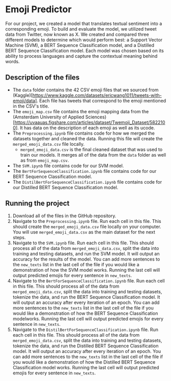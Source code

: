 # Emoji Predictor
For our project, we created a model that translates textual sentiment into a corresponding emoji. To build and evaluate the model, we utilized tweet data from Twitter, now known as X. We created and compared three different models to determine which would perform best: a Support Vector Machine (SVM), a BERT Sequence Classification model, and a Distilled BERT Sequence Classification model. Each model was chosen based on its ability to process languages and capture the contextual meaning behind words.

## Description of the files
* The `data` folder contains the 42 CSV emoji files that we sourced from (Kaggle)[https://www.kaggle.com/datasets/ericwang1011/tweets-with-emoji/data]. Each file has tweets that correspond to the emoji mentioned in the CSV's title.
* The `emoji_map.csv` file contains the emoji mapping data from the (Amsterdam University of Applied Sciences)[https://uvaauas.figshare.com/articles/dataset/Twemoji_Dataset/5822100]. It has data on the description of each emoji as well as its ucode.
* The `Preprocessing.ipynb` file contains code for how we merged the datasets together and cleaned the data. Running this file will create the `merged_emoji_data.csv` file locally.
  * `merged_emoji_data.csv` is the final cleaned dataset that was used to train our models. It merges all of the data from the `data` folder as well as from `emoji_map.csv`.
* The `SVM.ipynb` file contains code for our SVM model.
* The `BertForSequenceClassification.ipynb` file contains code for our BERT Sequence Classification model.
* The `DistilBertForSequenceClassification.ipynb` file contains code for our Distilled BERT Sequence Classification model.

## Running the project
1. Download all of the files in the GitHub repository.
2. Navigate to the `Preprocessing.ipynb` file. Run each cell in this file. This should create the `merged_emoji_data.csv` file locally on your computer. You will use `merged_emoji_data.csv` as the main dataset for the next steps.
3. Navigate to the `SVM.ipynb` file. Run each cell in this file. This should process all of the data from `merged_emoji_data.csv`, split the data into training and testing datasets, and run the SVM model. It will output an accuracy for the results of the model. You can add more sentences to the `new_texts` list in the last cell of the file if you would like a demonstration of how the SVM model works. Running the last cell will output predicted emojis for every sentence in `new_texts`.
4. Navigate to the `BertForSequenceClassification.ipynb` file. Run each cell in this file. This should process all of the data from `merged_emoji_data.csv`, split the data into training and testing datasets, tokenize the data, and run the BERT Sequence Classification model. It will output an accuracy after every iteration of an epoch. You can add more sentences to the `new_texts` list in the last cell of the file if you would like a demonstration of how the BERT Sequence Classification modelworks. Running the last cell will output predicted emojis for every sentence in `new_texts`.
5. Navigate to the `DistilBertForSequenceClassification.ipynb` file. Run each cell in this file. This should process all of the data from `merged_emoji_data.csv`, split the data into training and testing datasets, tokenize the data, and run the Distilled BERT Sequence Classification model. It will output an accuracy after every iteration of an epoch. You can add more sentences to the `new_texts` list in the last cell of the file if you would like a demonstration of how the Distilled BERT Sequence Classification model works. Running the last cell will output predicted emojis for every sentence in `new_texts`.
